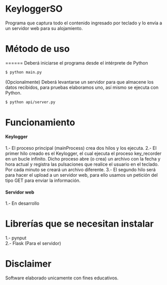 # KeyloggerSO

Programa que captura todo el contenido ingresado por teclado y lo envía a un servidor web para su alojamiento.

# Método de uso
======
Deberá iniciarse el programa desde el intérprete de Python

```bash
$ python main.py
```

(Opcionalmente) Deberá levantarse un servidor para que almacene los datos recibidos, para pruebas elaboramos uno, así mismo se ejecuta con Python. 

```bash
$ python api/server.py
```

# Funcionamiento
#### Keylogger
1.- El proceso principal (mainProcess) crea dos hilos y los ejecuta.
2.- El primer hilo creado es el Keylogger, el cual ejecuta el proceso key_recorder en un bucle infinito. Dicho proceso abre (o crea) un archivo con la fecha y hora actual y registra las pulsaciones que realice el usuario en el teclado. Por cada minuto se creará un archivo diferente.
3.- El segundo hilo será para hacer el upload a un servidor web, para ello usamos un petición del tipo GET para enviar la información.


#### Servidor web
1.- En desarrollo


# Librerías que se necesitan instalar
1.- pynput <br>
2.- Flask (Para el servidor)<br>


# Disclaimer
Software elaborado unicamente con fines educativos.